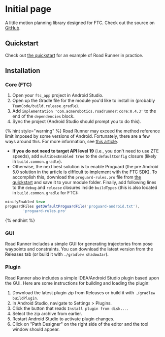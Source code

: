 # Initial page

A little motion planning library designed for FTC. Check out the source on [GitHub](https://github.com/acmerobotics/road-runner). 

## Quickstart

Check out [the quickstart](https://github.com/acmerobotics/road-runner-quickstart) for an example of Road Runner in practice.

## Installation

### Core \(FTC\)

1. Open your `ftc_app` project in Android Studio.
2. Open up the Gradle file for the module you'd like to install in \(probably `TeamCode/build.release.gradle`\).
3. Add `implementation 'com.acmerobotics.roadrunner:core:0.4.3'` to the end of the `dependencies` block.
4. Sync the project \(Android Studio should prompt you to do this\).

{% hint style="warning" %}
Road Runner may exceed the method reference limit imposed by some versions of Android. Fortunately, there are a few ways around this. For more information, see [this article](https://developer.android.com/studio/build/multidex).

* **If you do not need to target API level 19** \(i.e., you don't need to use ZTE speeds\), add `multiDexEnabled true` to the `defaultConfig` closure \(likely in `build.common.gradle`\).
* Otherwise, the next best solution is to enable Proguard \(the pre Android 5.0 solution in the article is difficult to implement with the FTC SDK\). To accomplish this, download the `proguard-rules.pro` file from [the quickstart](https://github.com/acmerobotics/road-runner-quickstart/blob/master/TeamCode/proguard-rules.pro) and save it to your module folder. Finally, add following lines to the `debug` and `release` closures inside `buildTypes` \(this is also located in `build.common.gradle` for FTC\):

```groovy
minifyEnabled true
proguardFiles getDefaultProguardFile('proguard-android.txt'),
        'proguard-rules.pro'
```
{% endhint %}

### GUI

Road Runner includes a simple GUI for generating trajectories from pose waypoints and constraints. You can download the latest version from the Releases tab \(or build it with `./gradlew shadowJar`\).

### Plugin

Road Runner also includes a simple IDEA/Android Studio plugin based upon the GUI. Here are some instructions for building and loading the plugin:

1. Download the latest plugin zip from Releases or build it with `./gradlew buildPlugin`.
2. In Android Studio, navigate to Settings &gt; Plugins.
3. Click the button that reads `Install plugin from disk...`.
4. Select the zip archive from earlier.
5. Restart Android Studio to activate plugin changes.
6. Click on "Path Designer" on the right side of the editor and the tool window should appear.

